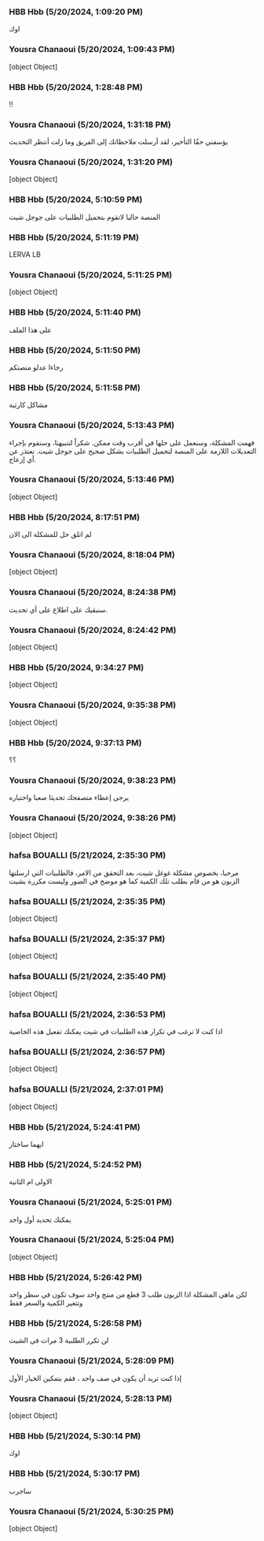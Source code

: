 ### HBB Hbb (5/20/2024, 1:09:20 PM)

اوك

### Yousra Chanaoui (5/20/2024, 1:09:43 PM)

[object Object]

### HBB Hbb (5/20/2024, 1:28:48 PM)

!!

### Yousra Chanaoui (5/20/2024, 1:31:18 PM)

يؤسفني حقًا التأخير، لقد أرسلت ملاحظاتك إلى الفريق وما زلت أنتظر التحديث

### Yousra Chanaoui (5/20/2024, 1:31:20 PM)

[object Object]

### HBB Hbb (5/20/2024, 5:10:59 PM)

المنصة حاليا لاتقوم بتحميل الطلبيات على جوجل شيت

### HBB Hbb (5/20/2024, 5:11:19 PM)

LERVA LB

### Yousra Chanaoui (5/20/2024, 5:11:25 PM)

[object Object]

### HBB Hbb (5/20/2024, 5:11:40 PM)

على هذا الملف

### HBB Hbb (5/20/2024, 5:11:50 PM)

رجاءا عدلو منصتكم

### HBB Hbb (5/20/2024, 5:11:58 PM)

مشاكل كارثية

### Yousra Chanaoui (5/20/2024, 5:13:43 PM)

فهمت المشكلة، وسنعمل على حلها في أقرب وقت ممكن. شكراً لتنبيهنا، وسنقوم بإجراء التعديلات اللازمة على المنصة لتحميل الطلبيات بشكل صحيح على جوجل شيت. نعتذر عن أي إزعاج.

### Yousra Chanaoui (5/20/2024, 5:13:46 PM)

[object Object]

### HBB Hbb (5/20/2024, 8:17:51 PM)

لم اتلق حل للمشكلة الى الان

### Yousra Chanaoui (5/20/2024, 8:18:04 PM)

[object Object]

### Yousra Chanaoui (5/20/2024, 8:24:38 PM)

سنبقيك على اطلاع على أي تحديث.

### Yousra Chanaoui (5/20/2024, 8:24:42 PM)

[object Object]

### HBB Hbb (5/20/2024, 9:34:27 PM)

[object Object]

### Yousra Chanaoui (5/20/2024, 9:35:38 PM)

[object Object]

### HBB Hbb (5/20/2024, 9:37:13 PM)

؟؟

### Yousra Chanaoui (5/20/2024, 9:38:23 PM)

يرجى إعطاء متصفحك تحديثا صعبا واختباره

### Yousra Chanaoui (5/20/2024, 9:38:26 PM)

[object Object]

### hafsa BOUALLI (5/21/2024, 2:35:30 PM)

مرحبا، 
بخصوص مشكلة غوغل شيت، بعد التحقق من الامر، فالطلبيات التي ارسلتها الزبون هو من قام بطلب تلك الكمية كما هو موضح في الصور وليست مكررة بشيت

### hafsa BOUALLI (5/21/2024, 2:35:35 PM)

[object Object]

### hafsa BOUALLI (5/21/2024, 2:35:37 PM)

[object Object]

### hafsa BOUALLI (5/21/2024, 2:35:40 PM)

[object Object]

### hafsa BOUALLI (5/21/2024, 2:36:53 PM)

اذا كنت لا ترغب في تكرار هذه الطلبيات في شيت يمكنك تفعيل هذه الخاصية

### hafsa BOUALLI (5/21/2024, 2:36:57 PM)

[object Object]

### hafsa BOUALLI (5/21/2024, 2:37:01 PM)

[object Object]

### HBB Hbb (5/21/2024, 5:24:41 PM)

ايهما ساختار

### HBB Hbb (5/21/2024, 5:24:52 PM)

الاولى ام الثانية

### Yousra Chanaoui (5/21/2024, 5:25:01 PM)

يمكنك تحديد أول واحد

### Yousra Chanaoui (5/21/2024, 5:25:04 PM)

[object Object]

### HBB Hbb (5/21/2024, 5:26:42 PM)

لكن ماهي المشكلة اذا الزبون طلب 3 قطع من منتج واحد سوف تكون في سطر واحد وتتغير الكمية والسعر فقط

### HBB Hbb (5/21/2024, 5:26:58 PM)

لن تكرر الطلبية 3 مرات في الشيت

### Yousra Chanaoui (5/21/2024, 5:28:09 PM)

إذا كنت تريد أن يكون في صف واحد ، فقم بتمكين الخيار الأول

### Yousra Chanaoui (5/21/2024, 5:28:13 PM)

[object Object]

### HBB Hbb (5/21/2024, 5:30:14 PM)

اوك

### HBB Hbb (5/21/2024, 5:30:17 PM)

ساجرب

### Yousra Chanaoui (5/21/2024, 5:30:25 PM)

[object Object]
